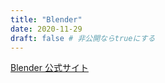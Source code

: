 ```yaml
---
title: "Blender"
date: 2020-11-29
draft: false # 非公開ならtrueにする
---
```


[Blender 公式サイト](https://www.blender.org/)